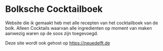 # Bolksche Cocktailboek

Website die ik gemaakt heb met alle recepten van het cocktailboek van de bolk.
Alleen Cocktails waarvan alle ingredienten op moment van maken aanwezig waren op de soos zijn toegevoegd.


Deze site wordt ook gehost op https://neuedelft.de
